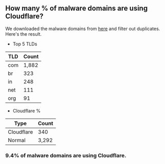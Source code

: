 ## How many % of malware domains are using Cloudflare?


We downloaded the malware domains from [here](https://urlhaus.abuse.ch) and filter out duplicates.
Here's the result.


[//]: # (start replacement)


- Top 5 TLDs

| TLD | Count |
| --- | --- |
| com | 1,882 |
| br | 323 |
| in | 248 |
| net | 111 |
| org | 91 |


- Cloudflare %

| Type | Count |
| --- | --- |
| Cloudflare | 340 |
| Normal | 3,292 |


### 9.4% of malware domains are using Cloudflare.